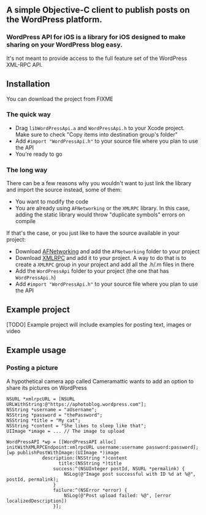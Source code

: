 ## A simple Objective-C client to publish posts on the WordPress platform.

### WordPress API for iOS is a library for iOS designed to make sharing on your WordPress blog easy.

It's not meant to provide access to the full feature set of the WordPress XML-RPC API.

## Installation

You can download the project from FIXME

### The quick way

* Drag `libWordPressApi.a` and `WordPressApi.h` to your Xcode project. Make sure to check "Copy items into destination group's folder"
* Add `#import "WordPressApi.h"` to your source file where you plan to use the API
* You're ready to go

### The long way

There can be a few reasons why you wouldn't want to just link the library and import the source instead, some of them:

* You want to modify the code
* You are already using `AFNetworking` or the `XMLRPC` library. In this case, adding the static library would throw "duplicate symbols" errors on compile

If that's the case, or you just like to have the source available in your project:

* Download [AFNetworking](https://github.com/AFNetworking/AFNetworking) and add the `AFNetworking` folder to your project
* Download [XMLRPC](https://github.com/eczarny/xmlrpc) and add it to your project. A way to do that is to create a `XMLRPC` group in your project and add all the .h/.m files in there
* Add the `WordPressApi` folder to your project (the one that has `WordPressApi.h`)
* Add `#import "WordPressApi.h"` to your source file where you plan to use the API

## Example project

[TODO] Example project will include examples for posting text, images or video

## Example usage

### Posting a picture

A hypothetical camera app called Cameramattic wants to add an option to share its pictures on WordPress

    NSURL *xmlrpcURL = [NSURL URLWithString:@"https://aphotoblog.wordpress.com"];
    NSString *username = "aUsername";
    NSString *password = "thePassword";
    NSString *title = "My cat";
    NSString *content = "She likes to sleep like that";
    UIImage *image = ... // The image to upload

    WordPressAPI *wp = [[WordPressAPI alloc] initWithXMLRPCEndpoint:xmlrpcURL username:username password:password];
    [wp publishPostWithImage:(UIImage *)image
                 description:(NSString *)content
                       title:(NSString *)title
                     success:^(NSUInteger postId, NSURL *permalink) {
                         NSLog(@"Image post successful with ID %d at %@", postId, permalink);
                     }
                     failure:^(NSError *error) {
                         NSLog(@"Post upload failed: %@", [error localizedDescription])
                     }];
